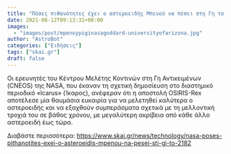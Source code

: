 ```yaml
---
title: "Πόσες πιθανότητες έχει ο αστεροειδής Μπενού να πέσει στη Γη το 2182"
date: 2021-08-12T09:13:31+00:00
images:
  - "images/post/mpenoypiginasagoddard-universityofarizona.jpg"
author: "AstroBot"
categories: ["Ειδήσεις"]
tags: ["skai.gr"]
draft: false
---
```


Οι ερευνητές του Κέντρου Μελέτης Κοντινών στη Γη Αντικειμένων (CNEOS) της NASA, που έκαναν τη σχετική δημοσίευση στο διαστημικό περιοδικό «Icarus» (Ίκαρος), ανέφεραν ότι η αποστολή OSIRIS-Rex αποτέλεσε μία θαυμάσια ευκαιρία για να μελετηθεί καλύτερα ο αστεροειδής και να εξαχθούν συμπεράσματα σχετικά με τη μελλοντική τροχιά του σε βάθος χρόνου, με μεγαλύτερη ακρίβεια από κάθε άλλο αστεροειδή έως τώρα.

Διαβάστε περισσότερα: https://www.skai.gr/news/technology/nasa-poses-pithanotites-exei-o-asteroeidis-mpenou-na-pesei-sti-gi-to-2182
